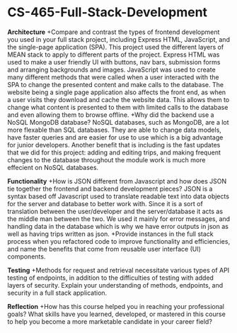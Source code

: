 # CS-465-Full-Stack-Development
**Architecture**
  +Compare and contrast the types of frontend development you used in your full stack project, including Express HTML, JavaScript, and the single-page application (SPA).
    This project used the different layers of MEAN stack to apply to different parts of the project. Express HTML was used to make a user friendly UI with buttons, nav       bars, submission forms and arranging backgrounds and images. JavaScript was used to create many different methods that were called when a user interacted with the       SPA to change the presented content and make calls to the database. The website being a single page application also affects the front end, as when a user visits         they download and cache the website data. This allows them to change what content is presented to them with limited calls to the database and even allowing them to       browse offline.
  +Why did the backend use a NoSQL MongoDB database?
    NoSQL databases, such as MongoDB, are a lot more flexable than SQL databases. They are able to change data models, have faster queries and are easier for use to use     which is a big advantage for junior developers. Another benefit that is including is the fast updates that we did for this project: adding and editing trips, and         making frequent changes to the database throughout the module work is much more effecient on NoSQL databases.
    
**Functionality**
  +How is JSON different from Javascript and how does JSON tie together the frontend and backend development pieces?
    JSON is a syntax based off Javascript used to translate readable text into data objects for the server and database to better work with. Since it is a sort of           translation between the user/developer and the server/database it acts as the middle man between the two. We used it mainly for error messages, and handling data in     the database which is why we have error outputs in json as well as having trips written as json.
  +Provide instances in the full stack process when you refactored code to improve functionality and efficiencies, and name the benefits that come from reusable user       interface (UI) components.  
    
**Testing**
  +Methods for request and retrieval necessitate various types of API testing of endpoints, in addition to the difficulties of testing with added layers of security.       Explain your understanding of methods, endpoints, and security in a full stack application.
  
**Reflection**
  +How has this course helped you in reaching your professional goals? What skills have you learned, developed, or mastered in this course to help you become a more         marketable candidate in your career field?
  
